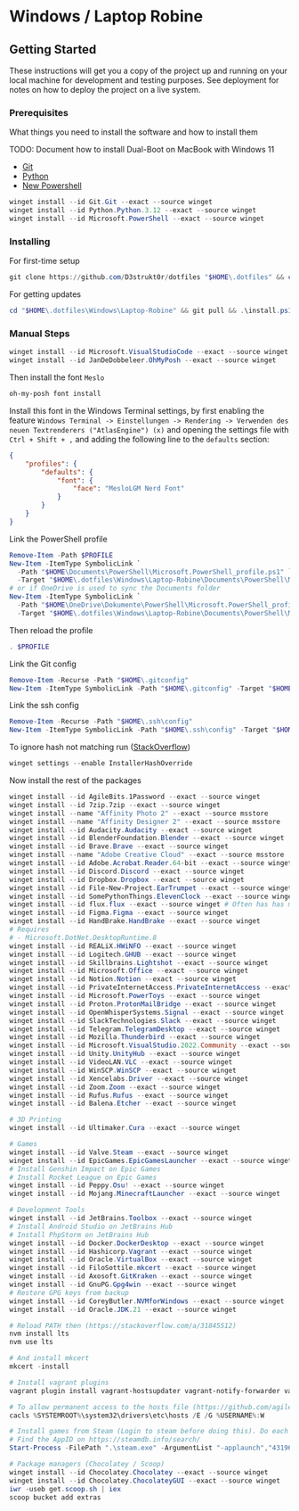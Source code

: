 # Windows / Laptop Robine

## Getting Started

These instructions will get you a copy of the project up and running on your local machine for development and testing purposes. See deployment for notes on how to deploy the project on a live system.

### Prerequisites

What things you need to install the software and how to install them

TODO: Document how to install Dual-Boot on MacBook with Windows 11

* [Git](https://git-scm.com/)
* [Python](https://www.python.org/downloads/)
* [New Powershell](https://github.com/PowerShell/PowerShell)

```powershell
winget install --id Git.Git --exact --source winget
winget install --id Python.Python.3.12 --exact --source winget
winget install --id Microsoft.PowerShell --exact --source winget
```

### Installing

For first-time setup

```powershell
git clone https://github.com/D3strukt0r/dotfiles "$HOME\.dotfiles" && cd "$HOME\.dotfiles\Windows\Laptop-Robine" && .\install.ps1
```

For getting updates

```powershell
cd "$HOME\.dotfiles\Windows\Laptop-Robine" && git pull && .\install.ps1
```

### Manual Steps

```powershell
winget install --id Microsoft.VisualStudioCode --exact --source winget
winget install --id JanDeDobbeleer.OhMyPosh --exact --source winget
```

Then install the font `Meslo`

```powershell
oh-my-posh font install
```

Install this font in the Windows Terminal settings, by first enabling the feature `Windows Terminal -> Einstellungen -> Rendering -> Verwenden des neuen Textrenderers ("AtlasEngine") (x)` and opening the settings file with `Ctrl + Shift + ,` and adding the following line to the `defaults` section:

```json
{
    "profiles": {
        "defaults": {
            "font": {
                "face": "MesloLGM Nerd Font"
            }
        }
    }
}
```

Link the PowerShell profile

```powershell
Remove-Item -Path $PROFILE
New-Item -ItemType SymbolicLink `
  -Path "$HOME\Documents\PowerShell\Microsoft.PowerShell_profile.ps1" `
  -Target "$HOME\.dotfiles\Windows\Laptop-Robine\Documents\PowerShell\Microsoft.PowerShell_profile.ps1"
# or if OneDrive is used to sync the Documents folder
New-Item -ItemType SymbolicLink `
  -Path "$HOME\OneDrive\Dokumente\PowerShell\Microsoft.PowerShell_profile.ps1" `
  -Target "$HOME\.dotfiles\Windows\Laptop-Robine\Documents\PowerShell\Microsoft.PowerShell_profile.ps1"
```

Then reload the profile

```powershell
. $PROFILE
```

Link the Git config

```powershell
Remove-Item -Recurse -Path "$HOME\.gitconfig"
New-Item -ItemType SymbolicLink -Path "$HOME\.gitconfig" -Target "$HOME\.dotfiles\Windows\Laptop-Robine\.gitconfig"
```

Link the ssh config

```powershell
Remove-Item -Recurse -Path "$HOME\.ssh\config"
New-Item -ItemType SymbolicLink -Path "$HOME\.ssh\config" -Target "$HOME\.dotfiles\Windows\Laptop-Robine\.ssh\config"
```

To ignore hash not matching run ([StackOverflow](https://stackoverflow.com/questions/75647313/winget-install-my-app-receives-installer-hash-does-not-match))

```powershell
winget settings --enable InstallerHashOverride
```

Now install the rest of the packages

```powershell
winget install --id AgileBits.1Password --exact --source winget
winget install --id 7zip.7zip --exact --source winget
winget install --name "Affinity Photo 2" --exact --source msstore
winget install --name "Affinity Designer 2" --exact --source msstore
winget install --id Audacity.Audacity --exact --source winget
winget install --id BlenderFoundation.Blender --exact --source winget
winget install --id Brave.Brave --exact --source winget
winget install --name "Adobe Creative Cloud" --exact --source msstore
winget install --id Adobe.Acrobat.Reader.64-bit --exact --source winget
winget install --id Discord.Discord --exact --source winget
winget install --id Dropbox.Dropbox --exact --source winget
winget install --id File-New-Project.EarTrumpet --exact --source winget
winget install --id SomePythonThings.ElevenClock --exact --source winget
winget install --id flux.flux --exact --source winget # Often has has mismatch because file has no version
winget install --id Figma.Figma --exact --source winget
winget install --id HandBrake.HandBrake --exact --source winget
# Requires
# - Microsoft.DotNet.DesktopRuntime.8
winget install --id REALiX.HWiNFO --exact --source winget
winget install --id Logitech.GHUB --exact --source winget
winget install --id Skillbrains.Lightshot --exact --source winget
winget install --id Microsoft.Office --exact --source winget
winget install --id Notion.Notion --exact --source winget
winget install --id PrivateInternetAccess.PrivateInternetAccess --exact --source winget
winget install --id Microsoft.PowerToys --exact --source winget
winget install --id Proton.ProtonMailBridge --exact --source winget
winget install --id OpenWhisperSystems.Signal --exact --source winget
winget install --id SlackTechnologies.Slack --exact --source winget
winget install --id Telegram.TelegramDesktop --exact --source winget
winget install --id Mozilla.Thunderbird --exact --source winget
winget install --id Microsoft.VisualStudio.2022.Community --exact --source winget
winget install --id Unity.UnityHub --exact --source winget
winget install --id VideoLAN.VLC --exact --source winget
winget install --id WinSCP.WinSCP --exact --source winget
winget install --id Xencelabs.Driver --exact --source winget
winget install --id Zoom.Zoom --exact --source winget
winget install --id Rufus.Rufus --exact --source winget
winget install --id Balena.Etcher --exact --source winget

# 3D Printing
winget install --id Ultimaker.Cura --exact --source winget

# Games
winget install --id Valve.Steam --exact --source winget
winget install --id EpicGames.EpicGamesLauncher --exact --source winget
# Install Genshin Impact on Epic Games
# Install Rocket League on Epic Games
winget install --id Peppy.Osu! --exact --source winget
winget install --id Mojang.MinecraftLauncher --exact --source winget

# Development Tools
winget install --id JetBrains.Toolbox --exact --source winget
# Install Android Studio on JetBrains Hub
# Install PhpStorm on JetBrains Hub
winget install --id Docker.DockerDesktop --exact --source winget
winget install --id Hashicorp.Vagrant --exact --source winget
winget install --id Oracle.VirtualBox --exact --source winget
winget install --id FiloSottile.mkcert --exact --source winget
winget install --id Axosoft.GitKraken --exact --source winget
winget install --id GnuPG.Gpg4win --exact --source winget
# Restore GPG keys from backup
winget install --id CoreyButler.NVMforWindows --exact --source winget
winget install --id Oracle.JDK.21 --exact --source winget

# Reload PATH then (https://stackoverflow.com/a/31845512)
nvm install lts
nvm use lts

# And install mkcert
mkcert -install

# Install vagrant plugins
vagrant plugin install vagrant-hostsupdater vagrant-notify-forwarder vagrant-gatling-rsync vagrant-vbguest

# To allow permanent access to the hosts file (https://github.com/agiledivider/vagrant-hostsupdater?tab=readme-ov-file#windows-uac-prompt) (Does not work in PowerShell must be in CMD as Administrator)
cacls %SYSTEMROOT%\system32\drivers\etc\hosts /E /G %USERNAME%:W

# Install games from Steam (Login to steam before doing this). Do each command one by one, needs confirmation in Steam client
# Find the AppID on https://steamdb.info/search/
Start-Process -FilePath ".\steam.exe" -ArgumentList "-applaunch","431960" -WorkingDirectory "${Env:Programfiles(x86)}\Steam\" -Wait # Wallpaper Engine

# Package managers (Chocolatey / Scoop)
winget install --id Chocolatey.Chocolatey --exact --source winget
winget install --id Chocolatey.ChocolateyGUI --exact --source winget
iwr -useb get.scoop.sh | iex
scoop bucket add extras
```
